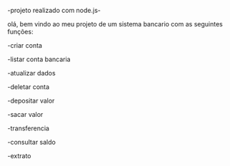 -projeto realizado com node.js-

olá, bem vindo ao meu projeto de um sistema bancario com as seguintes funções:

-criar conta

-listar conta bancaria

-atualizar dados

-deletar conta 

-depositar valor

-sacar valor

-transferencia 

-consultar saldo

-extrato

